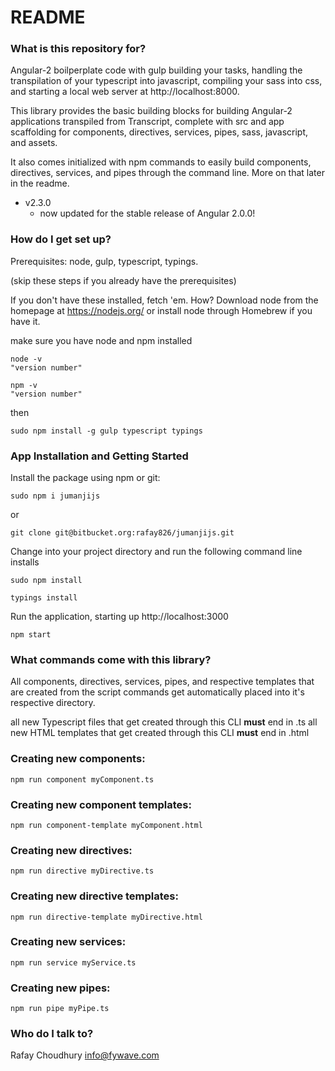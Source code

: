 # README #

### What is this repository for? ###

Angular-2 boilperplate code with gulp building your tasks, handling the transpilation of your typescript into javascript, compiling your sass into css, and starting a local web server at http://localhost:8000. 

This library provides the basic building blocks for building Angular-2 applications transpiled from Transcript, complete with src and app scaffolding for components, directives, services, pipes, sass, javascript, and assets. 

It also comes initialized with npm commands to easily build components, directives, services, and pipes through the command line. More on that later in the readme.

* v2.3.0
    - now updated for the stable release of Angular 2.0.0!

### How do I get set up? ###

Prerequisites: node, gulp, typescript, typings.

(skip these steps if you already have the prerequisites)

If you don't have these installed, fetch 'em. 
How? Download node from the homepage at https://nodejs.org/ or install node through Homebrew if you have it. 

make sure you have node and npm installed
```
node -v
"version number"
```
```
npm -v
"version number"
```
then
```
sudo npm install -g gulp typescript typings
```

### App Installation and Getting Started ###
Install the package using npm or git:
```
sudo npm i jumanjijs
```
or
```
git clone git@bitbucket.org:rafay826/jumanjijs.git
```
Change into your project directory and run the following command line installs
```
sudo npm install
```
```
typings install
```
Run the application, starting up http://localhost:3000
```
npm start
```

### What commands come with this library? ###

All components, directives, services, pipes, and respective templates that are created from the script commands get automatically placed into it's respective directory.

all new Typescript files that get created through this CLI **must** end in .ts
all new HTML templates that get created through this CLI **must** end in .html

### Creating new components: ###
```
npm run component myComponent.ts
```

### Creating new component templates: ###
```
npm run component-template myComponent.html
```

### Creating new directives: ###
```
npm run directive myDirective.ts
```

### Creating new directive templates: ###
```
npm run directive-template myDirective.html
```

### Creating new services: ###
```
npm run service myService.ts
```

### Creating new pipes: ###
```
npm run pipe myPipe.ts
```

### Who do I talk to? ###

Rafay Choudhury
info@fywave.com